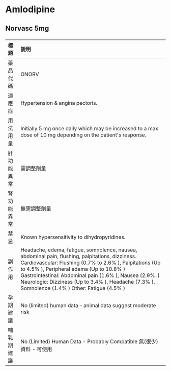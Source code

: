 # Amlodipine

## Norvasc 5mg

##### 

| 標題       | 說明                                                                                                                                                                                                                                                                                                                                                              |
|:-----------|:------------------------------------------------------------------------------------------------------------------------------------------------------------------------------------------------------------------------------------------------------------------------------------------------------------------------------------------------------------------|
| 藥品代碼   | ONORV                                                                                                                                                                                                                                                                                                                                                             |
| 適應症     | Hypertension & angina pectoris.                                                                                                                                                                                                                                                                                                                                   |
| 用法用量   | Initially 5 mg once daily which may be increased to a max dose of 10 mg depending on the patient's response.                                                                                                                                                                                                                                                      |
| 肝功能異常 | 需調整劑量                                                                                                                                                                                                                                                                                                                                                        |
| 腎功能異常 | 無需調整劑量                                                                                                                                                                                                                                                                                                                                                      |
| 禁忌       | Known hypersensitivity to dihydropyridines.                                                                                                                                                                                                                                                                                                                       |
| 副作用     | Headache, edema, fatigue, somnolence, nausea, abdominal pain, flushing, palpitations, dizziness. Cardiovascular: Flushing (0.7% to 2.6% ), Palpitations (Up to 4.5% ), Peripheral edema (Up to 10.8% ) Gastrointestinal: Abdominal pain (1.6% ), Nausea (2.9% .) Neurologic: Dizziness (Up to 3.4% ), Headache (7.3% ), Somnolence (1.4% ) Other: Fatigue (4.5% ) |
| 孕期建議   | No (limited) human data – animal data suggest moderate risk                                                                                                                                                                                                                                                                                                       |
| 哺乳期建議 | No (Limited) Human Data - Probably Compatible 無(很少)資料 - 可使用                                                                                                                                                                                                                                                                                               |

